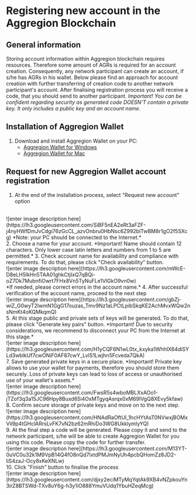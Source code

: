# Registering new account in the Aggregion Blockchain
## General information
Storing account information within Aggregion blockchain requires resources. Therefore some amount of AGRs is required for an account creation. Consequently, any network participant can create an account, if s/he has AGRs in his wallet.
Below please find an approach for account creation with further transferring of creation code to another network participant's account. 
After finalising registration process you will receive a code, that you should send to another participant. 
*Important! You can be confident regarding security as generated code DOESN'T contain a private key. It only includes a public key and an account name.*

## Installation of Aggregion Wallet
1. Download and install Aggregion Wallet on your PC:
   - [Aggregion Wallet for Windows](http://links.aggregion.com/agr-wallet/windows/latest)
   - [Aggregion Wallet for Mac](http://links.aggregion.com/agr-wallet/mac/latest)

## Request for new Aggregion Wallet account registration 

1. At the end of the installation process, select "Request new account" option
<br />
![enter image description here](https://lh3.googleusercontent.com/SiBF5nEA2eRt3aFZF-j4nyHWfDmJvCdgi76zGcCL_azvOnbru0HbNsc6Z992blTwBM8r1gO2f5SXcg)
*Note:  your PC should be connected to the Internet.*
<br />
2. Choose a name for your account.
*Important! Name should contain 12 characters. Only lower case latin letters and numbers from 1 to 5 are permitted.*
3. Check account name for availability and compliance with requirements. To do that, please click "Check availability" button.<br />
![enter image description here](https://lh3.googleusercontent.com/mWcE-D8eLH5lkHn5TAA01ghkCtjIxQ7qBQi-oZ7Dk7MubnfiOwrt7FHx8Vn5TyNuFLe1VlGkO9vn0w)
<br />
*If needed, please correct errors in the account name.* 
4. After successful verification of the account name, proceed to the next step 
<br />
![enter image description here](https://lh3.googleusercontent.com/gbZj-wiZ_G0wyT2IwmN1GgG17ouzas_Tmv9Nz1aLPCtLpibSkqKE2AchMvxWQw2nsNmKt4oKQMkqmQ)
<br />
5. At this stage public and private sets of keys will be generated. To do that, please click "Generate key pairs" button.
 *Important! Due to security considerations, we recommend to disconnect your PC from the Internet at this stage.*
 <br />
![enter image description here](https://lh3.googleusercontent.com/H1yCQF6N1wL0tx_kxyka1WhhIX64diSYLd3wblkUf7cwONiF0AF87cwY_LvlS1Lwjhn5Fcveda7QkA)
<br />
7. Save generated private keys in a secure place. 
*Important! Private key allows to use your wallet for payments, therefore you should store them securely. Loss of private keys can lead to loss of access or unauthorised use of your wallet's assets.*
<br />
![enter image description here](https://lh3.googleusercontent.com/FwsR5s4wboMBLXxAOo1-jTZof3q3a15JC96Hpy8Buxd65i4OxMTgyqAsrqx0xM69lVgQ8XEvy5kfaw)
<br />
8. Confirm secure storage of private keys and move on to the next step.
<br />
![enter image description here](https://lh3.googleusercontent.com/HNAdRaOftUI_1hcHYtAsT0NVwxjBOMxVil9p4tGHclARrsLvFK7vN2bz62mRhiDo3WG8UkklymIyYQ)
<br />
9. At the final step a code will be generated. Please copy it and send to the network participant, s/he will be able to create Aggregion Wallet for you using this code. 
Please copy the code for further transfer.
<br />
![enter image description here](https://lh3.googleusercontent.com/M13YT-0uVC0u32k1M9VpB14Q4fO8nQd7lxtdPMJmNyUh4pcbQHomZz8JD2-liS4zaJ-Ocy8xKeXNLw)
<br />
10. Click "Finish" button to finalise the process
<br />
![enter image description here](https://lh3.googleusercontent.com/djxy2eciMTyMqYqtAk9XB4vNZpkouYn3irZ8BTSWd-TXv8uY6g-h3y1iO888YmuVUdq1YbuHZeqMcg) 
